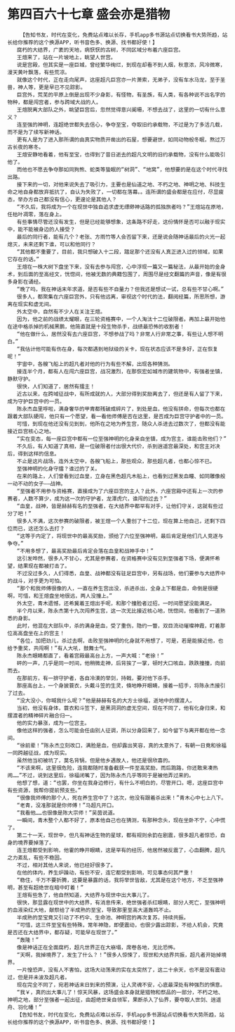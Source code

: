 # 第四百六十七章 盛会亦是猎物
        【告知书友，时代在变化，免费站点难以长存，手机app多书源站点切换看书大势所趋，站长给你推荐的这个换源APP，听书音色多、换源、找书都好使！】
       腐朽的大结界，广袤的天地，病恹恹的古树，不同区域分布着六座巨宫。
       王煊来了，站在一片坡地上，眺望人世宫。
       说是宫殿，但其实是一座巨城，曾经繁华绚烂，到现在却看不到人烟，秋意浓，风冷微寒，漫天黄叶飘落，有些荒凉。
       就像这个时代，正在走向尾声，这座超凡巨宫亦一片萧索，无弟子，没有车水马龙，至于圣兽，神人等，更是早已不见踪影。
       巨宫外，荒芜的平原上倒是出现不少身影，有怪物，有圣族，有人类，有各种说不出名字的物种，都是闯宫者，参与跨域大战的人。
       王煊脱离大部队之外，眺望巨宫后，忽然觉得意兴阑珊，不想去战了，这里的一切有什么意义？
       连至强的神明，连超绝世都失去信心，争夺至宝，夺取旧约承载物，不过是为了多活几载，而不是为了续写新神话。
       更有人是为了进入那所谓的由真实物质开凿出的石屋，想要避世，如同动物般冬眠，熬过万古长夜的寒冬。
       王煊安静地看着，他有至宝，也得到了昔日逝去的超凡文明的旧约承载物，没有什么能吸引他了。
       而他也不愿去争夺那如同狗熊、蛇类等蛰眠的“树洞”、“地窝”，他想要的是在这个时代寻找出路。
       接下来的一切，对他来说失去了吸引力，主要也是仙道之地、不朽之地、神明之地、科技生命之地自身都放弃抵抗了，自认为失败了，一切都在落幕。。连所谓的盛会都是在应付，尽显疲态，举办方自己都没有信心，更遑论是其他人？
       “不久后，我将成为一个在现世中独自追求虚无缥缈神话路的孤独旅者吗？”王煊站在原地，任枯叶凋零，落在身上。
       有些事情尽管还没有发生，但是已经能够想象，这条路不好走，这份情怀是否可以融于现实中，能不能被身边的人接受？
       最后的同行者，能有几个？老张、方雨竹等人会否留下来，还是说会随神话最后的火光一起熄灭，未来还剩下谁，可以和他同行？
       “其他都不重要了，目前，我只想破入十二段，踏足那个还没有人真正进入过的领域，如果它存在的话。”
       王煊在一株大树下盘坐下来，没有去参与闯宫，心中浮现一篇又一篇秘法，从最开始的金身术，到后面的至高经文，恍惚间，他被无数的典籍包围了，周围尽是经文翻篇的声音，像是有很多身影在诵经。
       “晚了吗，我在神话末年求道，是否有些不自量力？但我还是想试一试，总有些不甘心啊。”
       很多人，都聚集在六座巨宫外，只有他远离，审视这个时代的法，翻阅经篇，所思所想，游离在现实和虚无间。
       外太空中，自然有不少人在关注王煊。
       因为，他之前的战绩太耀眼，在三轮资格赛中，一个人淘汰十二位破限者。再加上最开始他在途中格杀掉的机械黑鹏，他简直就是十段生物杀手，战绩最恐怖的收割者！
       “他在做什么，居然没有去六座巨宫，不想参战了吗？非常人行非常之事，有些让人想不明白。”
       “我估计他可能有伤在身，每次都遇到地狱级的关卡，现在状态应该不是多好，正在恢复呢！”
       宇宙中，各艘飞船上的超凡者对他的行为有些不解，出现各种猜测。
       接连半个月，都有人在闯六座巨宫，战况激烈，在那恢宏如城市的建筑物中，有强者坐镇，静默守护。
       很快，人们知道了，居然有擂主！
       近古以来，在跨域征战中，有所成就的人，大部分得到奖励离去了，但还是有人留了下来，成为守护巨宫中的一员。
       陈永杰血里呼啦，满身奢华的甲胄都残破成碎片了，到处是血，他没有拼命，但每次也都在跟着大部队硬闯，他只有一个愿望，看一看他师傅是否在这里，是否成为巨宫守护者中的一员。
       可惜，到现在他还没有见到到，他所在之地为养生宫，随众人杀进去过数次了，但都没有能接近巨宫核心之地。
       “实在变态，每一座巨宫中都有一位至强神明的化身亲自坐镇，成为宫主，谁能击败他们？”
       不久后，有人知道了真相，是一位破限者付出很大代价，杀到逍遥宫最深处，和宫主对决后，得到这样的信息。
       不止是这片战场，连外太空中，各艘飞船上，那些观众，那些超凡者，也都心惊不已。
       至强神明的化身守擂？谁过的了关。
       在来的路上，人们曾看到过血皇，立身在黑色超凡木船上，也看到过黑发血瞳、如同雕像般一动不动的女子——战神。
       “至强者不用参与资格赛，直接成为了六座巨宫的主人？此外，六座宫殿中还有上一次的参赛者，人数不算少，成为这一次的守护者，龙潭虎穴，谁闯的过去？”
       “血皇，战神，皆是赫赫有名的至强者，在大结界中都罕有对手，让他们守关，这就有些过分了吧！”
       很多人不满，这次参赛的破限者，被王煊一个人重创了十二位，现在算上他自己，还剩下四位而已，这还怎么去打？
       “这等于内定了，将现世中的最高奖励，颁给了六位至强神明，最后肯定是他们几人竞逐与争夺。”
       “不用多想了，最高奖励最后肯定会落在血皇和战神手中！”
       这引发哗然，很多人不甘心，尤其是参赛者，在资格赛中没有见到至强者下场，便满怀希望，结果现在都被打击了。
       不过没过多久，人们得悉，血皇、战神都没有驻足巨宫中，另有战场，他们要参与大结界中的战斗，对手更为可怕。
       “那个和我师傅很像的人，一直在养生宫出没，杀进杀出，全身上下都是血，命倒是很硬啊，可惜，和王煊盘坐地很远，两人没撞上。”
       外太空，青木遗憾，还希冀着王煊出手呢，和那个撞脸者过招，一时间愿望没能满足。
       半个月以来，陈永杰第十九次闯养生宫，这一次无比接近核心地，恍惚间，他看到了一道熟悉的身影。
       此时，他混在大部队中，杀的满身是血，受了重伤，隐约一瞥，双目流动璀璨神霞，盯着那位高高盘坐在上的宫主！
       “各位，加把劲儿，杀过去啊，击败至强神明的化身就不用想了，可是，若是能接近他，也给予重奖，共闯啊！”有人大吼，鼓舞士气。
       陈永杰眼睛都直了，看着宫殿最高台上方，一声大喊：“老徐！”
       砰的一声，几乎是同一时间，他稍微走神，后背挨了一掌，顿时大口咳血，跌跌撞撞，向前而去。
       在那前方，有一排守护者，各自冷漠的举剑，持戟，要对他下杀手。
       那座高台上，一个身披蓑衣，头戴斗笠的生灵，倏地睁开眼睛，接着一招手，将陈永杰接引了过去。
       “没大没小，你喊我什么呢？”他是赫赫有名的大方士徐福，逝地中的摆渡人。
       当初，他没有身体，蓑衣和斗笠下，是黑洞洞的虚无空间，现在不同了，他有化身归来，和摆渡者的精神碎片融合归一。
       他的实力暴涨，成为一位宫主。
       像他这样的强者，怎么可能会任由别人征调，所以分身回来了，如今留下与离开都在他一念间。
       “徐前辈！”陈永杰立刻改口，满脸是血，但却露出笑容，真的太意外了，有朝一日竟和徐福一同跨越征战，成为现实。
       虽然他当初被坑了，莫名背锅，但是他乡遇故人，他还是很欣喜的。
       “不该来啊，这里很危险，连我都随时准备截获一件至高奖励，而后跑路，你还敢来凑热闹……”不过，说到这里后，徐福闭嘴了，因为陈永杰几乎等同于是被他弄过来的。
       他想了想，道：“也罢，你坐在我身边修行，有什么不明白的，尽管开口。嗯，这座巨宫中有些资源，我帮你提前预支些。”
       “很像我师傅的那个人，死在养生宫中了？这次，他没有跟着杀出来！”青木心中七上八下。
       “老青，没准那就是你师傅！”马超凡开口。
       “我看他……也很像是陈大宗师！”吴茵说道。
       一瞬间，青木整个人都不好了，原本他自己也在猜测，有那种念头，现在坐卧不宁，心中慌了。
       第二十一天，现世中，但凡有神话生物的星球，都有规则余韵在剧震，很多超凡者惊恐，自身的境界要掉落了。
       连王煊都受到影响，他霍的睁开眼睛，这是罕有的经历，他居然被反震了，心血翻腾，超凡之力紊乱，有些不稳固。
       不过，相对其他人来说，他已经好很多了。
       在他的体内，养生炉躁动，有些不安，连它都受到影响，可见事态何其严重！
       “稳住，千万不要折腾，这要是暴露的话，我将举世皆敌，尤其是在这个地方，不乏至强神明，甚至有超绝世在暗中盯着！”
       王煊有些急了，他自然知道，大结界与现世中出大事儿了。
       很快，那显露在现世中的大结界，有消息传来，绝世强者杀红眼睛，部分人死亡，至强神明的血液染红大地，献祭给了半成熟的至宝，导致那里至高大道轰鸣不止。
       半成熟的至宝竟又引动了不朽伞、生命池、神明宫的再次复苏，持续共振。
       “可惜，这三件至宝有些特殊，常年神隐，即便震动，也很少露出踪影，不给人机会，究竟是否还在大结界中，都存疑，可能早在现世了。”
       “轰隆！”
       像是神话正在全面腐朽，超凡世界正在大崩塌，席卷各地，无比恐怖。
       “天啊，我掉境界了，发生了什么？！”很多人惊悚了，现世和大结界共振，超凡者开始掉境界。
       一片惶恐声，没有人不害怕，这场大动荡来的实在太突然了，这二十余天，也不是没有震动过，但是并未波及超凡者。
       现在完全不同了，宛若神话末日到来的预演，让人灵魂不安，心底最深处有种强烈的惧意。
       “我￥，真的出大事儿了！惊天风暴，这场盛会本身就是猎物和祭品的一部分，不朽之地、神明之地，部分至强者一起出征，由超绝世亲自领军，果断杀入了仙界，要夺取人世剑、逍遥舟、羽化幡！”
       【告知书友，时代在变化，免费站点难以长存，手机app多书源站点切换看书大势所趋，站长给你推荐的这个换源APP，听书音色多、换源、找书都好使！】